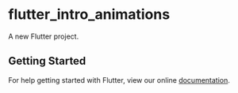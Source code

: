 # flutter_intro_animations

A new Flutter project.

## Getting Started

For help getting started with Flutter, view our online
[documentation](https://flutter.io/).
